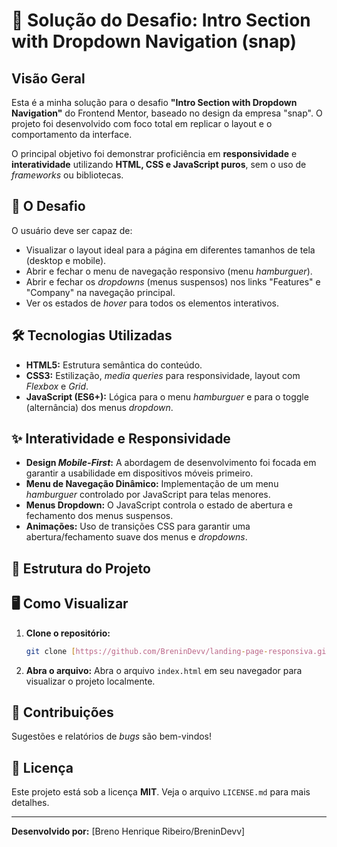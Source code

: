 # 🚀 Solução do Desafio: Intro Section with Dropdown Navigation (snap)

## Visão Geral

Esta é a minha solução para o desafio **"Intro Section with Dropdown Navigation"** do Frontend Mentor, baseado no design da empresa "snap". O projeto foi desenvolvido com foco total em replicar o layout e o comportamento da interface.

O principal objetivo foi demonstrar proficiência em **responsividade** e **interatividade** utilizando **HTML, CSS e JavaScript puros**, sem o uso de _frameworks_ ou bibliotecas.

## 🌟 O Desafio

O usuário deve ser capaz de:

- Visualizar o layout ideal para a página em diferentes tamanhos de tela (desktop e mobile).
- Abrir e fechar o menu de navegação responsivo (menu _hamburguer_).
- Abrir e fechar os _dropdowns_ (menus suspensos) nos links "Features" e "Company" na navegação principal.
- Ver os estados de _hover_ para todos os elementos interativos.

## 🛠️ Tecnologias Utilizadas

- **HTML5:** Estrutura semântica do conteúdo.
- **CSS3:** Estilização, _media queries_ para responsividade, layout com _Flexbox_ e _Grid_.
- **JavaScript (ES6+):** Lógica para o menu _hamburguer_ e para o toggle (alternância) dos menus _dropdown_.

## ✨ Interatividade e Responsividade

- **Design _Mobile-First_:** A abordagem de desenvolvimento foi focada em garantir a usabilidade em dispositivos móveis primeiro.
- **Menu de Navegação Dinâmico:** Implementação de um menu _hamburguer_ controlado por JavaScript para telas menores.
- **Menus Dropdown:** O JavaScript controla o estado de abertura e fechamento dos menus suspensos.
- **Animações:** Uso de transições CSS para garantir uma abertura/fechamento suave dos menus e _dropdowns_.

## 📂 Estrutura do Projeto

## 🖥️ Como Visualizar

1.  **Clone o repositório:**
    ```bash
    git clone [https://github.com/BreninDevv/landing-page-responsiva.git]
    ```
2.  **Abra o arquivo:**
    Abra o arquivo `index.html` em seu navegador para visualizar o projeto localmente.

## 🤝 Contribuições

Sugestões e relatórios de _bugs_ são bem-vindos!

## 📝 Licença

Este projeto está sob a licença **MIT**. Veja o arquivo `LICENSE.md` para mais detalhes.

---

**Desenvolvido por:** [Breno Henrique Ribeiro/BreninDevv]

